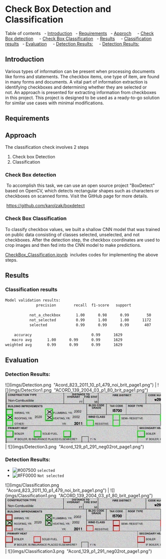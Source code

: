 # Check Box Detection and Classification

Table of contents 
  - [Introduction](#introduction)
  - [Requirements](#requirements)
  - [Approch](#approch)
    - [Check Box detection](#check-box-detection)
    - [Check Box Classification](#check-box-classification)
  - [Results](#results)
    - [Classification results](#classification-results)
  - [Evaluation](#evaluation)
    - [Detection Results:](#detection-results)
    - [Detection Results:](#detection-results-1)

## Introduction

Various types of information can be present when processing documents like forms and statements. The checkbox items, one type of item, are found in many forms and documents. A vital part of information extraction is identifying checkboxes and determining whether they are selected or not. An approach is presented for extracting information from checkboxes in this project. This project is designed to be used as a ready-to-go solution for similar use cases with minimal modifications.         

## Requirements

## Approach
The classification check involves 2 steps
1. Check box Detection
2. Classification
   
### Check Box detection
 To accomplish this task, we can use an open source project "BoxDetect" based on OpenCV, which detects rectangular shapes such as characters or checkboxes on scanned forms. Visit the GitHub page for more details.

 https://github.com/karolzak/boxdetect 

### Check Box Classification
To classify checkbox values, we built a shallow CNN model that was trained on public data consisting of classes selected, unselected, and not checkboxes. After the detection step, the checkbox coordinates are used to crop images and then fed into the CNN model to make predictions.

[CheckBox_Classification.ipynb](CheckBox_Classification.ipynb)  includes codes for implementing the above steps.  

## Results


### Classification results
```
Model validation results:
              precision        recall  f1-score   support

           not_a_checkbox       1.00      0.98      0.99        50
           not_selected         0.99      1.00      1.00      1172
           selected             0.99      0.99      0.99       407

    accuracy                           0.99      1629
   macro avg       1.00      0.99      0.99      1629
weighted avg       0.99      0.99      0.99      1629
```



## Evaluation

### Detection Results:
![](imgs/Detection.png  "Acord_823_2011_10_p1_479_noi_brit_page1.png") | ![](imgs/Detection1.png  "ACORD_139_2004_03_p1_80_brit_page1.png")
![](imgs/Detection2.png "ACORD_140_2016_03_p1_127_noi_page1.png") | ![](imgs/Detection3.png  "Acord_129_p1_291_neg02rot_page1.png")

### Detection Results:
- ![#007500](https://via.placeholder.com/15/007500/007500.png) `selected`
- ![#FF0000](https://via.placeholder.com/15/FF0000/FF0000.png) `Not selected`

![](imgs/Classification.png  "Acord_823_2011_10_p1_479_noi_brit_page1.png") | ![](imgs/Classification1.png  "ACORD_139_2004_03_p1_80_brit_page1.png")
![](imgs/Classification2.png "ACORD_140_2016_03_p1_127_noi_page1.png") | ![](imgs/Classification3.png  "Acord_129_p1_291_neg02rot_page1.png")


